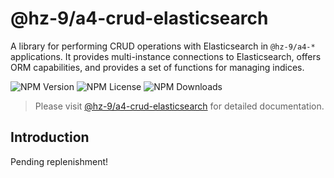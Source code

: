 # @hz-9/a4-crud-elasticsearch

A library for performing CRUD operations with Elasticsearch in `@hz-9/a4-*` applications. It provides multi-instance connections to Elasticsearch, offers ORM capabilities, and provides a set of functions for managing indices.

![NPM Version][npm-version-url] ![NPM License][npm-license-url] ![NPM Downloads][npm-downloads-url]

[npm-version-url]: https://img.shields.io/npm/v/@hz-9/a4-crud-elasticsearch
[npm-license-url]: https://img.shields.io/npm/l/@hz-9/a4-crud-elasticsearch
[npm-downloads-url]: https://img.shields.io/npm/d18m/@hz-9/a4-crud-elasticsearch

> Please visit [@hz-9/a4-crud-elasticsearch](https://hz-9.github.io/a4/guide/a4-crud-elasticsearch) for detailed documentation.

## Introduction

Pending replenishment!
<!-- TODO -->
